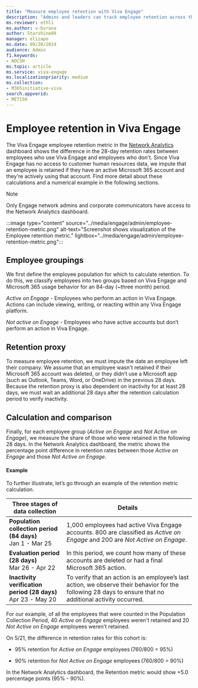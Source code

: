 ```yaml
---
title: "Measure employee retention with Viva Engage"
description: "Admins and leaders can track employee retention across the organization with Viva Engage analytics."
ms.reviewer: ethli
ms.author: v-bvrana
author: Starshine89
manager: elizapo
ms.date: 09/20/2024
audience: Admin
f1.keywords:
- NOCSH
ms.topic: article
ms.service: viva-engage
ms.localizationpriority: medium
ms.collection:  
- M365initiative-viva
search.appverid:
- MET150
---
```


# Employee retention in Viva Engage

The Viva Engage employee retention metric in the [Network Analytics](/viva/engage/analytics#network-analytics) dashboard shows the difference in the 28-day retention rates between employees who use Viva Engage and employees who don't. Since Viva Engage has no access to customer human resources data, we impute that an employee is retained if they have an active Microsoft 365 account and they're actively using that account. Find more detail about these calculations and a numerical example in the following sections.

>[!NOTE]
>Only Engage network admins and corporate communicators have access to the Network Analytics dashboard.

:::image type="content" source="../media/engage/admin/employee-retention-metric.png" alt-text="Screenshot shows visualization of the Employee retention metric." lightbox="../media/engage/admin/employee-retention-metric.png":::

## Employee groupings

We first define the employee population for which to calculate retention. To do this, we classify employees into two groups based on Viva Engage and Microsoft 365 usage behavior for an 84-day (~three month) period.  

*Active on Engage* - Employees who perform an action in Viva Engage. Actions can include viewing, writing, or reacting within any Viva Engage platform.

*Not active on Engage* - Employees who have active accounts but don’t perform an action in Viva Engage.

## Retention proxy

To measure employee retention, we must impute the date an employee left their company. We assume that an employee wasn't retained if their Microsoft 365 account was deleted, or they didn’t use a Microsoft app (such as Outlook, Teams, Word, or OneDrive) in the previous 28 days. Because the retention proxy is also dependent on inactivity for at least 28 days, we must wait an additional 28 days after the retention calculation period to verify inactivity.

## Calculation and comparison 

Finally, for each employee group (*Active on Engage* and *Not Active on Engage*), we measure the share of those who were retained in the following 28 days. In the Network Analytics dashboard, the metric shows the percentage point difference in retention rates between those *Active on Engage* and those *Not Active on Engage*.

#### Example

To further illustrate, let’s go through an example of the retention metric calculation.

|Three stages of data collection|Details|
|------|------|
|**Population collection period (84 days)**<br>Jan 1 - Mar 25|1,000 employees had active Viva Engage accounts. 800 are classified as *Active on Engage* and 200 are *Not Active on Engage*.|
|**Evaluation period (28 days)**<br>Mar 26 - Apr 22|In this period, we count how many of these accounts are deleted or had a final Microsoft 365 action.|
|**Inactivity verification period (28 days)**<br>Apr 23 - May 20|To verify that an action is an employee’s last action, we observe their behavior for the following 28 days to ensure that no additional activity occurred.|

For our example, of all the employees that were counted in the Population Collection Period, 40 *Active on Engage* employees weren't retained and 20 *Not Active on Engage* employees weren't retained.

On 5/21, the difference in retention rates for this cohort is:

 - 95% retention for *Active on Engage* employees (760/800 = 95%)

 - 90% retention for *Not Active on Engage* employees (760/800 = 90%)

In the Network Analytics dashboard, the Retention metric would show +5.0 percentage points (95% - 90%).
